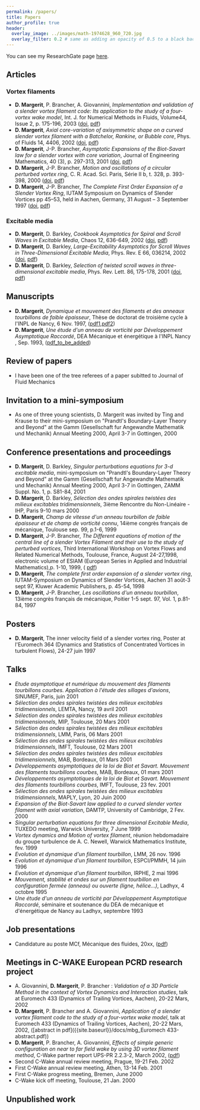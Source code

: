 ```yaml
---
permalink: /papers/
title: Papers
author_profile: true
header:
  overlay_image: ../images/math-1974628_960_720.jpg
  overlay_filter: 0.2 # same as adding an opacity of 0.5 to a black background
---
```


<!--- comment -->


You can see my ResearchGate page [here](https://www.researchgate.net/profile/Daniel-Margerit).

## Articles

### Vortex filaments
- **D. Margerit**, P. Brancher, A. Giovannini, *Implementation and validation of a slender vortex filament code: Its application to the study of a four-vortex wake model*, 
     Int. J. for Numerical Methods in Fluids, Volume44, Issue 2, p. 175-196, 2003
   ([doi]( https://doi.org/10.1002/fld.634),
    [pdf]({{site.baseurl}}/docs/crowdaniel.pdf))
    <!---https://core.ac.uk/download/pdf/185271168.pdf -->
- **D. Margerit**, *Axial core-variation of axisymmetric shape on a curved slender vortex filament with a Batchelor, Rankine, or Bubble core*, 
    Phys. of Fluids 14, 4406, 2002
   ([doi](https://doi.org/10.1063/1.1516210),
    [pdf]({{site.baseurl}}/docs/pof.pdf))
- **D. Margerit**, J-P. Brancher, *Asymptotic Expansions of the Biot-Savart law for a slender vortex with core variation*, Journal of Engineering Mathematics, 40 (3), p. 297-313, 2001
   ([doi](https://doi.org/10.1023/A:1017598528328),
    [pdf]({{site.baseurl}}/docs/biotnn.pdf))
- **D. Margerit**, J-P. Brancher, *Motion and oscillations of a circular perturbed vortex ring*, C. R. Acad. Sci. Paris, Série II b, t. 328, p. 393-398, 2000
   ([doi]( 
10.1016/S1620-7742(00)00046-5),
    [pdf]({{site.baseurl}}/docs/Motion_and_oscillations_of_a_circular.pdf))
- **D. Margerit**, J-P. Brancher, *The Complete First Order Expansion of a Slender Vortex Ring*, IUTAM Symposium on Dynamics of Slender Vortices pp 45–53, held in Aachen, Germany, 31 August – 3 September 1997
   ([doi]( 
10.1007/978-94-011-5042-2_4),
    [pdf]({{site.baseurl}}/docs/iutam_slender_vortex_dm.pdf))

### Excitable media
<!--- https://warwick.ac.uk/fac/sci/maths/people/staff/dwight_barkley/home_page/  -->
- **D. Margerit**, D. Barkley, *Cookbook Asymptotics for Spiral and Scroll Waves in Excitable Media*, Chaos 12, 636-649, 2002
   ([doi](https://doi.org/10.1063/1.1494875),
    [pdf]({{site.baseurl}}/docs/chaos.pdf))
- **D. Margerit**, D. Barkley, *Large-Excitability Asymptotics for Scroll Waves in Three-Dimensional Excitable Media*, Phys. Rev. E 66, 036214, 2002
   ([doi](https://doi.org/10.1103/PhysRevE.66.036214),
    [pdf]({{site.baseurl}}/docs/pre.pdf))
- **D. Margerit**, D. Barkley, *Selection of twisted scroll waves in three-dimensional excitable media*, Phys. Rev. Lett. 86, 175-178, 2001
   ([doi](https://doi.org/10.1103/physrevlett.86.175),
    [pdf]({{site.baseurl}}/docs/prl.pdf))


## Manuscripts
- **D. Margerit**, *Dynamique et mouvement des filaments et des anneaux tourbillons de faible épaisseur*, Thèse de doctorat de troisième cycle à l'INPL de Nancy, 6 Nov. 1997, 
([pdf1]({{site.baseurl}}/docs/PhDThesis_D.Margerit_1997INPL132N.pdf),[pdf2]({{site.baseurl}}/docs/INPL_T_1997_MARGERIT_D.pdf))
- **D. Margerit**, *Une étude d'un anneau de vorticité par Développement  Asymptotique Raccordé*,  DEA  Mécanique et énergétique à l'INPL Nancy , Sep. 1993,
([pdf_to_be_added]({{site.baseurl}}/docs/xxx.pdf))

## Review of papers
- I have been one of the tree referees of a paper subitted to Journal of Fluid Mechanics

## Invitation to a mini-symposium
- As one of three young scientists, D. Margerit was invited by Ting and Krause to their mini-symposium on "Prandtl's Boundary-Layer Theory and Beyond" at the
Gamm (Gesellschaft fur Angewandte Mathematik und Mechanik) Annual Meeting 2000, April 3-7 in Gottingen, 2000

## Conference presentations and proceedings
<!--- http://nonlineaire.univ-lille1.fr/SNL/media/2008/CR/ComptesRendusRNL2008.pdf  -->
- **D. Margerit**, D. Barkley, *Singular perturbations equations for 3-d excitable media*, mini-symposium on "Prandtl's Boundary-Layer Theory and Beyond" 
     at the Gamm (Gesellschaft fur Angewandte Mathematik und Mechanik) Annual Meeting 2000, April 3-7 in Gottingen, ZAMM Suppl. No. 1, p. S81-84, 2001 
- **D. Margerit**, D. Barkley, *Sélection des ondes spirales twistées des milieux excitables tridimensionnels*, 3ième Rencontre du Non-Linéaire - IHP, Paris 9-10 mars 2000
- **D. Margerit**, *Champ de vitesse d'un anneau tourbillon de faible épaisseur et de champ de vorticité connu*, 14ième congrès français de mécanique, Toulouse sep. 99, p.1-6, 1999
- **D. Margerit**, J-P. Brancher, *The Different equations of motion of the central line of a slender Vortex Filament and their use to the study of perturbed vortices*, 
    Third International Workshop on Vortex Flows and Related Numerical Methods, Toulouse, France, August 24-27,1998, electronic volume of ESIAM 
   (European Series in Applied and Industrial Mathematics),p. 1-10, 1999, (
    [pdf]({{site.baseurl}}/docs/margerit_esaim_1999.pdf))
- **D. Margerit**, *The complete first order expansion of a slender vortex ring*, IUTAM-Symposium on Dynamics of Slender Vortices, Aachen 31 août-3 sept 97, Kluwer Academic Publishers, p. 45-54, 1998
- **D. Margerit**, J-P. Brancher, *Les oscillations d'un anneau tourbillon*, 13ième congrès français de mécanique, Poitier 1-5 sept. 97, Vol. 1, p.81-84, 1997

## Posters
- **D. Margerit**, The inner velocity field of a slender vortex ring, Poster at l'Euromech 364 (Dynamics and Statistics of Concentrated Vortices in turbulent Flows), 24-27 juin 1997

## Talks
- *Etude asymptotique et numérique du mouvement des filaments tourbillons courbes. Application à l'étude des sillages d'avions*, SINUMEF, Paris, juin 2001
- *Sélection des ondes spirales twistées  des milieux excitables tridimensionnels*, LEMTA, Nancy, 19 avril 2001
- *Sélection des ondes spirales twistées  des milieux excitables tridimensionnels*, MIP, Toulouse, 20 Mars 2001
- *Sélection des ondes spirales twistées  des milieux excitables tridimensionnels*, LMM, Paris, 06 Mars 2001 
- *Sélection des ondes spirales twistées  des milieux excitables tridimensionnels*, IMFT, Toulouse, 02 Mars 2001
- *Sélection des ondes spirales twistées  des milieux excitables tridimensionnels*, MAB, Bordeaux, 01 Mars 2001
- *Développements asymptotiques de la loi de Biot et Savart. Mouvement des filaments tourbillons courbes*, MAB, Bordeaux, 01 mars 2001
- *Développements asymptotiques de la loi de Biot et Savart. Mouvement des filaments tourbillons courbes*, IMFT, Toulouse, 23 fev. 2001
- *Sélection des ondes spirales twistées  des milieux excitables tridimensionnels*, MAPLY, Lyon, 20 Juin 2000
- *Expansion of the Biot-Savart law applied to a curved slender vortex filament with axial variation*, DAMTP, University of Cambridge, 2 Fev. 2000
- *Singular perturbation equations for three dimensional Excitable Media*, TUXEDO meeting, Warwick University, 7 June 1999
- *Vortex dynamics and Motion of vortex filament*, réunion hebdomadaire du groupe turbulence de A. C. Newell, Warwick Mathematics Institute, fev. 1999
- *Evolution et dynamique d'un filament tourbillon*, LMM, 26 nov. 1996
- *Evolution et dynamique d'un filament tourbillon*, ESPCI/PMMH, 14 juin 1996
- *Evolution et dynamique d'un filament tourbillon*, IRPHE, 2 mai 1996
- *Mouvement, stabilité et ondes sur un filament tourbillon en configuration fermée (anneau) ou ouverte (ligne, hélice...)*, Ladhyx, 4 octobre 1995
- *Une étude d'un anneau de vorticité par Développement Asymptotique Raccordé*, séminaire et soutenance du DEA de mécanique et d'énergétique de Nancy au Ladhyx, septembre 1993

## Job presentations
- Candidature au poste MCf, Mécanique des fluides, 20xx, 
([pdf]({{site.baseurl}}/docs/audition_mdc.pdf))

## Meetings in C-WAKE European PCRD research project
- A. Giovannini, **D. Margerit**, P. Brancher : *Validation of a 3D Particle Method in the context of Vortex Dynamics and Interaction studies*, talk at Euromech 433 (Dynamics of Trailing Vortices, Aachen), 20-22 Mars, 2002
- **D. Margerit**, P. Brancher and A. Giovannini, *Application of a slender vortex filament code to the study of a four-vortex wake model*, talk at Euromech 433 (Dynamics of Trailing Vortices, Aachen), 20-22 Mars, 2002, 
([abstract in pdf]({{site.baseurl}}/docs/mbg_Euromech 433-abstract.pdf)) 
- **D. Margerit**, P. Brancher, A. Giovannini, *Effects of simple generic configuration on near to far field wake by using 3D vortex filament method*, C-Wake partner report UPS-PR 2.2.3-2, March 2002, ([pdf]({{site.baseurl}}/docs/CWreport1.pdf))
- Second C-Wake annual review meeting, Prague, 19-21 Feb. 2002
- First C-Wake annual review meeting, Athen, 13-14 Feb. 2001
- First C-Wake progress meeting, Bremen, June 2000
- C-Wake kick off meeting, Toulouse, 21 Jan. 2000


<!--- ## MdC Dossier -->

## Unpublished work
